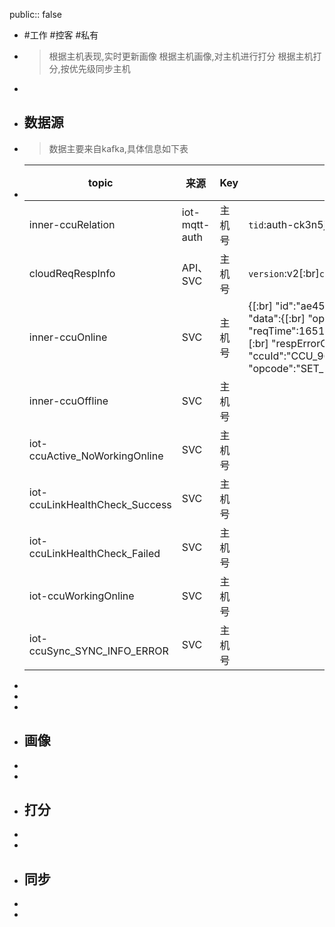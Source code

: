public:: false

- #工作 #控客 #私有
- > 根据主机表现,实时更新画像
  根据主机画像,对主机进行打分
  根据主机打分,按优先级同步主机
-
- ## 数据源
- > 数据主要来自kafka,具体信息如下表
- |topic|来源|Key|示例header|示例payload|说明|
  |--|--|--|--|--|--|
  |inner-ccuRelation|iot-mqtt-auth|主机号|`tid`:auth-ck3n5jub-1651736114653[:br]`ts`:1651736114680|`[ "KONKE_USER@U_3bc9d6d0-735f-45d0-853a-7bf8df75f8ea" ]`||
  |cloudReqRespInfo|API、SVC|主机号|`version`:v2[:br]`ccuId`:CCU_96224[:br]`sendElapsedTime`:1[:br]`respElapsedTime`:117[:br]`reqResult`:EXPLICIT[:br]`opcode`:SET_NODE_APP_ARGS|||
  |inner-ccuOnline|SVC|主机号|{[:br]  "id":"ae45777f-d6f0-47d0-b27b-xx",[:br]  "topic":"cloudReqRespInfo",[:br]  "ts":1651805094274,[:br]  "key":"CCU_96224",[:br]  "data":{[:br]    "opcode":"SET_NODE_APP_ARGS",[:br]    "ccuId":"CCU_96224",[:br]    "nodeId":"\*",[:br]    "reqId":"xxx",[:br]    "reqTime":1651805094154,[:br]    "sendSuccessTime":1651805094155,[:br]    "respTime":1651805094272,[:br]    "respStatus":"success",[:br]    "respErrorCode":0,[:br]    "reqResult":"EXPLICIT",[:br]    "sendElapsedTime":1,[:br]    "respElapsedTime":117[:br]  },[:br]  "metadata":{[:br]    "ccuId":"CCU_96224",[:br]    "sendElapsedTime":"1",[:br]    "respElapsedTime":"117",[:br]    "reqResult":"EXPLICIT",[:br]    "opcode":"SET_NODE_APP_ARGS"[:br]  },[:br]  "producer":"iot-dev-cloud"[:br]}|||
  |inner-ccuOffline|SVC|主机号||||
  |iot-ccuActive_NoWorkingOnline|SVC|主机号||||
  |iot-ccuLinkHealthCheck_Success|SVC|主机号||||
  |iot-ccuLinkHealthCheck_Failed|SVC|主机号||||
  |iot-ccuWorkingOnline|SVC|主机号||||
  |iot-ccuSync_SYNC_INFO_ERROR|SVC|主机号||||
-
-
-
- ## 画像
-
-
- ## 打分
-
-
- ## 同步
-
-